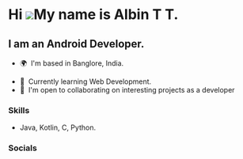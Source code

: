 Hi ![](https://user-images.githubusercontent.com/18350557/176309783-0785949b-9127-417c-8b55-ab5a4333674e.gif)My name is Albin T T.
========================================================================================================================================

I am an Android Developer.
--------------------------

*   🌍  I'm based in Banglore, India.
<!-- *   🖥️  See my portfolio at <a target="_blank" rel="noreferrer" href='add link'>Portfolio</a>  --> 
*   🧠  Currently learning Web Development.
*   🤝  I'm open to collaborating on interesting projects as a developer

### Skills

- Java, Kotlin, C, Python.

  
### Socials



